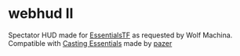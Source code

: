 # webhud II

Spectator HUD made for [EssentialsTF](https://essentials.tf/) as requested by Wolf Machina. Compatible with [Casting Essentials](https://github.com/PazerOP/CastingEssentials/wiki) made by [pazer](https://github.com/PazerOP)